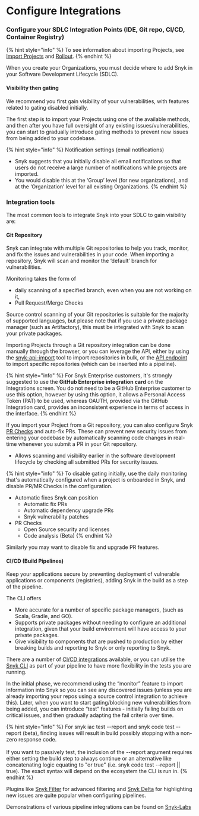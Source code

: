 # Configure Integrations

### Configure your SDLC Integration Points (IDE, Git repo, CI/CD, Container Registry)

{% hint style="info" %}
To see information about importing Projects, see [Import Projects](../../phase-3-gain-visibility/import-projects.md) and [Rollout](../../phase-5-initial-rollout-to-team/).
{% endhint %}

When you create your Organizations, you must decide where to add Snyk in your Software Development Lifecycle (SDLC).&#x20;

#### Visibility then gating

We recommend you first gain visibility of your vulnerabilities, with features related to gating disabled initially.

The first step is to import your Projects using one of the available methods, and then after you have full oversight of any existing issues/vulnerabilities, you can start to gradually introduce gating methods to prevent new issues from being added to your codebase.

{% hint style="info" %}
Notification settings (email notifications)

* Snyk suggests that you initially disable all email notifications so that users do not receive a large number of notifications while projects are imported.
* You would disable this at the ‘Group’ level (for new organizations), and at the ‘Organization’ level for all existing Organizations.&#x20;
{% endhint %}

### Integration tools

The most common tools to integrate Snyk into your SDLC to gain visibility are:

#### Git Repository

Snyk can integrate with multiple Git repositories to help you track, monitor, and fix the issues and vulnerabilities in your code. When importing a repository, Snyk will scan and monitor the ‘default’ branch for vulnerabilities.&#x20;

Monitoring takes the form of&#x20;

* daily scanning of a specified branch, even when you are not working on it,&#x20;
* Pull Request/Merge Checks

Source control scanning of your Git repositories is suitable for the majority of supported languages, but please note that if you use a private package manager (such as Artifactory), this must be integrated with Snyk to scan your private packages.

Importing Projects through a Git repository integration can be done manually through the browser, or you can leverage the API, either by using the [snyk-api-import](../../../../snyk-api-info/other-tools/tool-snyk-api-import/) tool to import repositories in bulk, or the [API endpoint](https://snyk.docs.apiary.io/#reference/organizations/create-organization/create-a-new-organization) to import specific repositories (which can be inserted into a pipeline).

{% hint style="info" %}
For Snyk Enterprise customers, it's strongly suggested to use the **GitHub Enterprise integration card** on the Integrations screen. You do not need to be a GitHub Enterprise customer to use this option, however by using this option, it allows a Personal Access Token (PAT) to be used, whereas OAUTH, provided via the GitHub Integration card, provides an inconsistent experience in terms of access in the interface.
{% endhint %}

If you import your Project from a Git repository, you can also configure Snyk [PR Checks](../../../../scan-using-snyk/run-pr-checks/) and auto-fix PRs. These can prevent new security issues from entering your codebase by automatically scanning code changes in real-time whenever you submit a PR in your Git repository.

* Allows scanning and visibility earlier in the software development lifecycle by checking all submitted PRs for security issues.

{% hint style="info" %}
To disable gating initially, use the daily monitoring that's automatically configured when a project is onboarded in Snyk, and disable PR/MR Checks in the configuration.

* Automatic fixes Snyk can position
  * Automatic fix PRs
  * Automatic dependency upgrade PRs
  * Snyk vulnerability patches
* PR Checks
  * Open Source security and licenses
  * Code analysis (Beta)
{% endhint %}

&#x20;Similarly you may want to disable fix and upgrade PR features.

#### CI/CD (Build Pipelines)

Keep your applications secure by preventing deployment of vulnerable applications or components (registries), adding Snyk in the build as a step of the pipeline.

The CLI offers

* More accurate for a number of specific package managers, (such as Scala, Gradle, and GO).
* Supports private packages without needing to configure an additional integration, given that your build environment will have access to your private packages.
* Give visibility to components that are pushed to production by either breaking builds and reporting to Snyk or only reporting to Snyk.

There are a number of [CI/CD integrations](../../../../integrations/snyk-ci-cd-integrations/) available, or you can utilise the [Snyk CLI](../../../../snyk-cli/) as part of your pipeline to have more flexibility in the tests you are running.

In the initial phase, we recommend using the “monitor” feature to import information into Snyk so you can see any discovered issues (unless you are already importing your repos using a source control integration to achieve this). Later, when you want to start gating/blocking new vulnerabilities from being added, you can introduce “test” features - initially failing builds on critical issues, and then gradually adapting the fail criteria over time.

{% hint style="info" %}
For snyk iac test --report and snyk code test --report (beta), finding issues will result in build possibly stopping with a non-zero response code. \
\
If you want to passively test,  the inclusion of the --report argument requires either setting the build step to always continue or an alternative like concatenating logic equating to "or true" (i.e. snyk code test --report || true). The exact syntax will depend on the ecosystem the CLI is run in.&#x20;
{% endhint %}

Plugins like [Snyk Filter](https://docs.snyk.io/snyk-api/other-tools/tool-snyk-filter) for advanced filtering and [Snyk Delta](https://docs.snyk.io/snyk-api/other-tools/tool-snyk-delta) for highlighting new issues are quite popular when configuring pipelines.

Demonstrations of various pipeline integrations can be found on [Snyk-Labs](https://github.com/snyk-labs/snyk-cicd-integration-examples)





